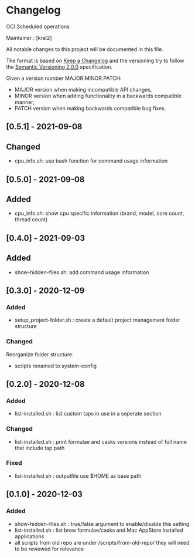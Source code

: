 # Changelog

OCI Scheduled operations

Maintainer : [kral2]

All notable changes to this project will be documented in this file.

The format is based on [Keep a Changelog](http://keepachangelog.com/en/1.0.0/) and the versioning try to follow the [Semantic Versioning 2.0.0](https://semver.org/) specification.

Given a version number MAJOR.MINOR.PATCH:

- MAJOR version when making incompatible API changes,
- MINOR version when adding functionality in a backwards compatible manner,
- PATCH version when making backwards compatible bug fixes.

## [0.5.1] - 2021-09-08

## Changed

- cpu_info.sh: use bash function for command usage information

## [0.5.0] - 2021-09-08

## Added

- cpu_info.sh: show cpu specific information (brand, model, core count, thread count)  

## [0.4.0] - 2021-09-03

## Added

- show-hidden-files.sh: add command usage information  

## [0.3.0] - 2020-12-09

### Added

- setup_project-folder.sh : create a default project management folder structure

### Changed

Reorganize folder structure:

- scripts renamed to system-config

## [0.2.0] - 2020-12-08

### Added

- list-installed.sh : list custom taps in use in a seperate section

### Changed

- list-installed.sh : print formulae and casks versions instead of full name that include tap path

### Fixed

- list-installed.sh : outputfile use $HOME as base path

## [0.1.0] - 2020-12-03

### Added

- show-hidden-files.sh : true/false argument to enable/disable this setting
- list-installed.sh : list brew formulae/casks and Mac AppStore installed applications
- all scripts from old repo are under /scripts/from-old-repo/ they will need to be reviewed for relevance
